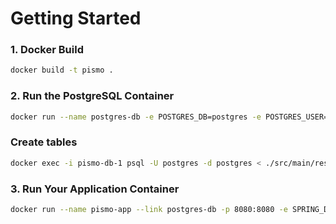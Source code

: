 # Getting Started

### 1. Docker Build

```bash
docker build -t pismo .
```


### 2. Run the PostgreSQL Container

```bash
docker run --name postgres-db -e POSTGRES_DB=postgres -e POSTGRES_USER=postgres -e POSTGRES_PASSWORD=postgres -p 5432:5432 -d postgres:latest
```

### Create tables

```bash 
docker exec -i pismo-db-1 psql -U postgres -d postgres < ./src/main/resources/create_tables.sql
```

### 3. Run Your Application Container
```bash
docker run --name pismo-app --link postgres-db -p 8080:8080 -e SPRING_DATASOURCE_URL=jdbc:postgresql://postgres-db:5432/postgres -e SPRING_DATASOURCE_USERNAME=postgres -e SPRING_DATASOURCE_PASSWORD=postgres pismo
```